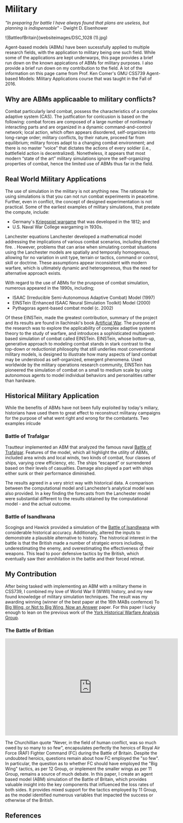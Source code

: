 # Military

_"In preparing for battle I have always found that plans are useless, but planning is indispensable"_ - Dwight D. Eisenhower

![BattleofBritain](websiteimages/DSC_1028 (1).jpg)

Agent-based models (ABMs) have been sucessfully applied to multiple research fields, with the application to military being one such field. While some of the applications are kept underwarps, this page provides a brief run down on the known appications of ABMs for military purposes. I also provide a brief run down on my contribution to the field. A lot of the information on this page came from Prof. Ken Comer's GMU CSS739 Agent-based Models: Military Applications course that was taught in the Fall of 2016.

## Why are ABMs applicaable to military conflicts?

Combat particularly land combat, possess the characteristics of a complex adaptive system (CAS). The justfication for conlcusion is based on the following: combat forces are composed of a large number of nonlinearly interacting parts and are organized in a dynamic command-and-control network; local action, which often appears disordered, self-organizes into long-range order; military conflicts, by their nature, proceed far from equilibrium; military forces adapt to a changing combat environment; and there is no master “voice” that dictates the actions of every soldier (i.e., battlefield action is decentralized). Nonetheless, it appears that most modern “state of the art” military simulations ignore the self-organizing properties of combat, hence the limited use of ABMs thus far in the field.

## Real World Military Applications

The use of simulation in the military is not anything new. The rationale for using simulations is that you can not run combat experiments in peacetime. Further, even in conflict, the concept of designed experimentation is not practical. Some of the earliest examples of military simulations, that predate the compute, include:

  -  Germany's [Kriegspiel wargame](https://en.wikipedia.org/wiki/Kriegsspiel_(wargame)) that was developed in the 1812; and
  -  U.S. Naval War College wargaming in 1930s.
  
Lanchester equations Lanchester developed a mathematical model addressing the implications of various combat scenarios, including directed fire. . However, problems that can arise when simulating combat situations using the Lanchester models are spatially and temporally homogenous, allowing for no variation in unit type, terrain or tactics, command or control, skill or doctrine. These assumptions appear inconsistent with modern warfare, which is ultimately dynamic and heterogeneous, thus the need for alternative approach exists.
  
With regard to the use of ABMs for the pruspose of combat simulation, numerous appeared in the 1990s, including;
   - ISAAC (Irreducible Semi-Autonomous Adaptive Combat) Model (1997) 
   - EINSTein (Enhanced ISAAC Neural Simulation Toolkit) Model (2000) 
   - Pythagoras agent-based combat model (c. 2002)
   
Of these EINSTein, made the greatest contribution, summary of the project and its results are found in Ilachinski's book [Artificial War](http://www.worldscientific.com/worldscibooks/10.1142/5531). The purpose of the research was to explore the applicability of complex adaptive systems theory to the study of warfare, and introduces a sophisticated multiagent-based simulation of combat called EINSTein. EINSTein, whose bottom-up, generative approach to modeling combat stands in stark contrast to the top-down or reductionist philosophy that still underlies most conventional military models, is designed to illustrate how many aspects of land combat may be understood as self-organized, emergent phenomena. Used worldwide by the military operations research community, EINSTein has pioneered the simulation of combat on a small to medium scale by using autonomous agents to model individual behaviors and personalities rather than hardware.

## Historical Military Application

While the benefits of ABMs have not been fully exploited by today's miliary, historians have used them to great effect to reconstruct militaray campaigns for the purpose of what went right and wrong for the combatants. Two examples inlcude

### Battle of Trafalgar

Trautteur implemented an ABM that analyzed the famous naval [Battle of Trafalgar](https://en.wikipedia.org/wiki/Battle_of_Trafalgar). Features of the model, which all highlight the utility of ABMs, included area winds and local winds, two kinds of combat, four classes of ships, varying crew efficiency, etc. The ships “escaped” or surrendered based on their levels of casualties. Damage also played a part with ships either sunk or their performance diminished.

The results agreed in a very strict way with historical data. A comparison between the computational model and Lanchester’s analytical model was also provided. In a key finding the forecasts from the Lanchester model were substantial different to the results obtained by the computational model - and the actual outcome. 

### Battle of Isandlwana

Scogings and Hawick provided a simulation of the [Battle of Isandlwana](https://en.wikipedia.org/wiki/Battle_of_Isandlwana) with considerable historical accuracy. Additionally, altered the inputs to demonstrate a plausible alternative to history. The histrorical interest in the battle is that the British made a number of stratgeic errors including, underestimating the enemy, and overestimating the effectiveness of their weapons. This lead to poor defensive tactics by the British, which eventually saw their annihilation in the battle and their forced retreat.

## My Contribution

After being tasked with implementing an ABM with a military theme in CSS739, I combined my love of World War II (WWII) history, and my new found knowledge of military simulation techniques. The result was my awarding winning (winner of the best paper at the 16th MABs confernce) To [Big Wing, or Not to Big Wing, Now an Answer](https://link.springer.com/chapter/10.1007/978-3-319-46882-2_5) paper. For this paper I lucky enough to lean on the previous work of the [York Historical Warfare Analysis Group](http://www-users.york.ac.uk/~nm15/ynt/YHWAG.html).

### The Battle of Britian

<iframe width="560" height="315" src="https://www.youtube.com/embed/CkKZSvwvY3w" frameborder="0" gesture="media" allowfullscreen></iframe>

The Churchillian quote "Never, in the field of human conflict, was so much owed by so many to so few", encapsulates perfectly the heroics of Royal Air Force (RAF) Fighter Command (FC) during the Battle of Britain. Despite the undoubted heroics, questions remain about how FC employed the "so few". In particular, the question as to whether FC should have employed the "Big Wing" tactics, as per 12 Group, or implement the smaller wings as per 11 Group, remains a source of much debate. In this paper, I create an agent based model (ABM) simulation of the Battle of Britain, which provides valuable insight into the key components that influenced the loss rates of both sides. It provides mixed support for the tactics employed by 11 Group, as the model identified numerous variables that impacted the success or otherwise of the British.

## References

